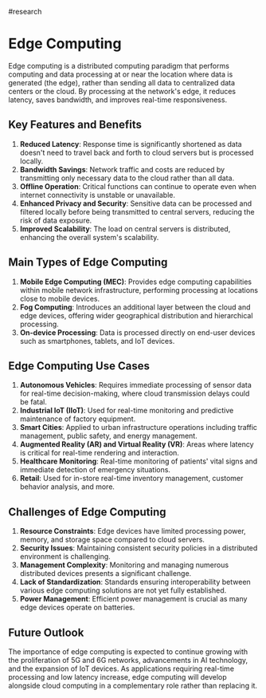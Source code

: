 #research 
# Edge Computing

Edge computing is a distributed computing paradigm that performs computing and data processing at or near the location where data is generated (the edge), rather than sending all data to centralized data centers or the cloud. By processing at the network's edge, it reduces latency, saves bandwidth, and improves real-time responsiveness.

## Key Features and Benefits

1. **Reduced Latency**: Response time is significantly shortened as data doesn't need to travel back and forth to cloud servers but is processed locally.
2. **Bandwidth Savings**: Network traffic and costs are reduced by transmitting only necessary data to the cloud rather than all data.
3. **Offline Operation**: Critical functions can continue to operate even when internet connectivity is unstable or unavailable.
4. **Enhanced Privacy and Security**: Sensitive data can be processed and filtered locally before being transmitted to central servers, reducing the risk of data exposure.
5. **Improved Scalability**: The load on central servers is distributed, enhancing the overall system's scalability.

## Main Types of Edge Computing

1. **Mobile Edge Computing (MEC)**: Provides edge computing capabilities within mobile network infrastructure, performing processing at locations close to mobile devices.
2. **Fog Computing**: Introduces an additional layer between the cloud and edge devices, offering wider geographical distribution and hierarchical processing.
3. **On-device Processing**: Data is processed directly on end-user devices such as smartphones, tablets, and IoT devices.

## Edge Computing Use Cases

1. **Autonomous Vehicles**: Requires immediate processing of sensor data for real-time decision-making, where cloud transmission delays could be fatal.
2. **Industrial IoT (IIoT)**: Used for real-time monitoring and predictive maintenance of factory equipment.
3. **Smart Cities**: Applied to urban infrastructure operations including traffic management, public safety, and energy management.
4. **Augmented Reality (AR) and Virtual Reality (VR)**: Areas where latency is critical for real-time rendering and interaction.
5. **Healthcare Monitoring**: Real-time monitoring of patients' vital signs and immediate detection of emergency situations.
6. **Retail**: Used for in-store real-time inventory management, customer behavior analysis, and more.

## Challenges of Edge Computing

1. **Resource Constraints**: Edge devices have limited processing power, memory, and storage space compared to cloud servers.
2. **Security Issues**: Maintaining consistent security policies in a distributed environment is challenging.
3. **Management Complexity**: Monitoring and managing numerous distributed devices presents a significant challenge.
4. **Lack of Standardization**: Standards ensuring interoperability between various edge computing solutions are not yet fully established.
5. **Power Management**: Efficient power management is crucial as many edge devices operate on batteries.

## Future Outlook

The importance of edge computing is expected to continue growing with the proliferation of 5G and 6G networks, advancements in AI technology, and the expansion of IoT devices. As applications requiring real-time processing and low latency increase, edge computing will develop alongside cloud computing in a complementary role rather than replacing it.

